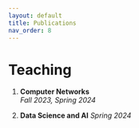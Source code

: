 ```yaml
---
layout: default
title: Publications
nav_order: 8
---
```


# Teaching


1. **Computer Networks**  
   *Fall 2023, Spring 2024*

2. **Data Science and AI**
    *Spring 2024*